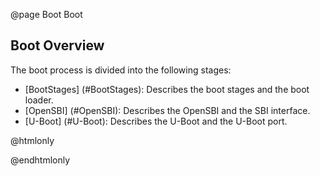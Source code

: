 @page Boot Boot

## Boot Overview
The boot process is divided into the following stages:
- [BootStages] (#BootStages): Describes the boot stages and the boot loader.
- [OpenSBI] (#OpenSBI): Describes the OpenSBI and the SBI interface.
- [U-Boot] (#U-Boot): Describes the U-Boot and the U-Boot port.

@htmlonly
<div style="display: none;">
@endhtmlonly
@subpage BootStages Boot Stages
@htmlonly
</div>
@endhtmlonly

